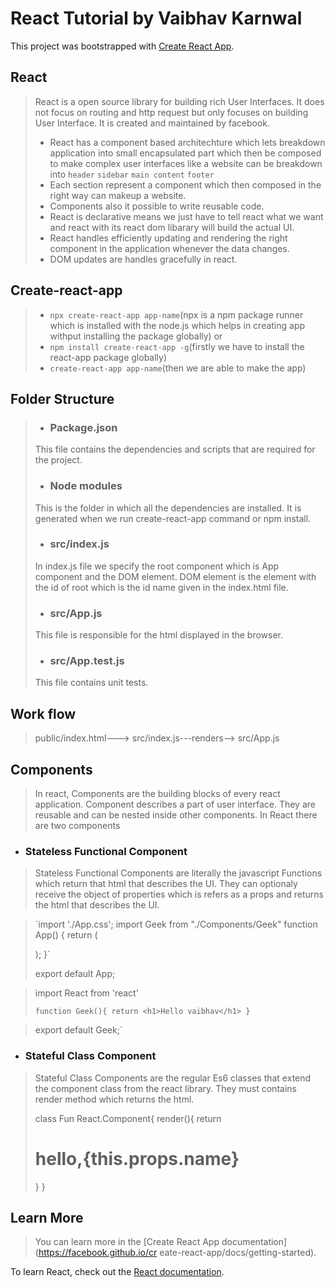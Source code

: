 # React Tutorial by Vaibhav Karnwal

This project was bootstrapped with [Create React App](https://github.com/facebook/create-react-app).

## React
 
>React is a open source library for building rich User Interfaces. It does not focus on routing and http request but only focuses on building User Interface. It is created and maintained by facebook.
>
>* React has a component based architechture which lets breakdown application into small encapsulated part which then be composed to make complex user interfaces like a website can be breakdown into
`header`
`sidebar`
`main content`
`footer`
>* Each section represent a component which then composed in the right way can makeup a website.
>* Components also it possible to write reusable code.
>* React is declarative means we just have to tell react what we want and react with its react dom libarary will build the actual UI.
>* React handles efficiently updating and rendering the right component in the application whenever the data changes.
>* DOM updates are handles gracefully in react.

## Create-react-app

>* `npx create-react-app app-name`(npx is a npm package runner which is installed with the node.js which helps in creating app withput installing the package globally)
> or
>* `npm install create-react-app -g`(firstly we have to install the react-app package globally)
>* `create-react-app app-name`(then we are able to make the app)

## Folder Structure

>* ### Package.json
>
>This file contains the dependencies and scripts that are required for the project.
>
>* ### Node modules
>This is the folder in which all the dependencies are installed. It is generated when we run create-react-app command or npm install. 
>
>* ### src/index.js
>
>In index.js file we specify the root component which is App component and the DOM element. DOM element is the element with the id of root which is the id name given in the index.html file.
>
>* ### src/App.js
>
>This file is responsible for the html displayed in the browser.
>
>* ### src/App.test.js
>
>This file contains unit tests.

## Work flow

>public/index.html---> src/index.js---renders--> src/App.js

## Components

>In react, Components are the building blocks of every react application. Component describes a part of user interface. They are reusable and can be nested inside other components. 
>In React there are two components

* ### Stateless Functional Component

>Stateless Functional Components are literally the javascript Functions which return that html that describes the UI. They can optionaly receive the object of properties which is refers as a props and returns the html that describes the UI.

>`import './App.css';
>import Geek from "./Components/Geek"
>function App() {
>  return (
>    <div className="App">
>      <Geek/>
>    </div>
>  );
>}`
>
>export default App;

>import React from 'react'
>
>`function Geek(){
>    return <h1>Hello vaibhav</h1>
>}`

>export default Geek;`

* ### Stateful Class Component

>Stateful Class Components are the regular Es6 classes that extend the component class from the react library. They must contains render method which returns the html.
>
> class Fun React.Component{
>    render(){
>       return <h1>hello,{this.props.name}</h1>
>}
>}

## Learn More

>You can learn more in the [Create React App documentation](https://facebook.github.io/cr eate-react-app/docs/getting-started).

To learn React, check out the [React documentation](https://reactjs.org/).

